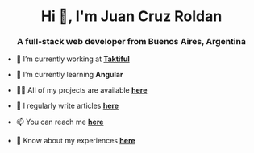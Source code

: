 <h1 align="center">Hi 👋, I'm Juan Cruz Roldan</h1>
<h3 align="center">A full-stack web developer from Buenos Aires, Argentina</h3>

- 🔭 I’m currently working at [**Taktiful**](https://www.taktify.ai/)

- 🌱 I’m currently learning **Angular**

- 👨‍💻 All of my projects are available [**here**](https://jcroldan.dev)

- 📝 I regularly write articles [**here**](https://dev.to/juancruzroldan)

- 📫 You can reach me [**here**](mailto:juancruz.roldan19@gmail.com)

- 📄 Know about my experiences [**here**](https://www.linkedin.com/in/juancruzroldan/)
